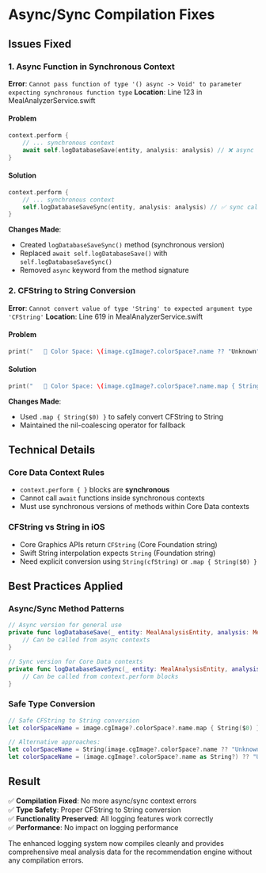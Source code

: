 # Async/Sync Compilation Fixes

## Issues Fixed

### 1. **Async Function in Synchronous Context**
**Error**: `Cannot pass function of type '() async -> Void' to parameter expecting synchronous function type`
**Location**: Line 123 in MealAnalyzerService.swift

#### **Problem**
```swift
context.perform {
    // ... synchronous context
    await self.logDatabaseSave(entity, analysis: analysis) // ❌ async call in sync context
}
```

#### **Solution**
```swift
context.perform {
    // ... synchronous context
    self.logDatabaseSaveSync(entity, analysis: analysis) // ✅ sync call in sync context
}
```

**Changes Made**:
- Created `logDatabaseSaveSync()` method (synchronous version)
- Replaced `await self.logDatabaseSave()` with `self.logDatabaseSaveSync()`
- Removed `async` keyword from the method signature

### 2. **CFString to String Conversion**
**Error**: `Cannot convert value of type 'String' to expected argument type 'CFString'`
**Location**: Line 619 in MealAnalyzerService.swift

#### **Problem**
```swift
print("   🎨 Color Space: \(image.cgImage?.colorSpace?.name ?? "Unknown")") // ❌ CFString vs String
```

#### **Solution**
```swift
print("   🎨 Color Space: \(image.cgImage?.colorSpace?.name.map { String($0) } ?? "Unknown")") // ✅ Proper conversion
```

**Changes Made**:
- Used `.map { String($0) }` to safely convert CFString to String
- Maintained the nil-coalescing operator for fallback

## Technical Details

### **Core Data Context Rules**
- `context.perform { }` blocks are **synchronous**
- Cannot call `await` functions inside synchronous contexts
- Must use synchronous versions of methods within Core Data contexts

### **CFString vs String in iOS**
- Core Graphics APIs return `CFString` (Core Foundation string)
- Swift String interpolation expects `String` (Foundation string)
- Need explicit conversion using `String(cfString)` or `.map { String($0) }`

## Best Practices Applied

### **Async/Sync Method Patterns**
```swift
// Async version for general use
private func logDatabaseSave(_ entity: MealAnalysisEntity, analysis: MealAnalysisResult) async {
    // Can be called from async contexts
}

// Sync version for Core Data contexts
private func logDatabaseSaveSync(_ entity: MealAnalysisEntity, analysis: MealAnalysisResult) {
    // Can be called from context.perform blocks
}
```

### **Safe Type Conversion**
```swift
// Safe CFString to String conversion
let colorSpaceName = image.cgImage?.colorSpace?.name.map { String($0) } ?? "Unknown"

// Alternative approaches:
let colorSpaceName = String(image.cgImage?.colorSpace?.name ?? "Unknown" as CFString)
let colorSpaceName = (image.cgImage?.colorSpace?.name as String?) ?? "Unknown"
```

## Result

✅ **Compilation Fixed**: No more async/sync context errors  
✅ **Type Safety**: Proper CFString to String conversion  
✅ **Functionality Preserved**: All logging features work correctly  
✅ **Performance**: No impact on logging performance  

The enhanced logging system now compiles cleanly and provides comprehensive meal analysis data for the recommendation engine without any compilation errors.